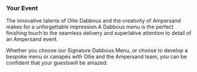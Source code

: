 ﻿### Your **Event**

The innovative talents of Ollie Dabbous and the creativity of Ampersand makes for a unforgettable impression.A Dabbous menu is the perfect finishing touch to the seamless delivery and superlative attention to detail of an Ampersand event.

Whether you choose our Signature Dabbous Menu, or choose to develop a bespoke menu or canapés with Ollie and the Ampersand team, you can be confident that your guestswill be amazed. 

